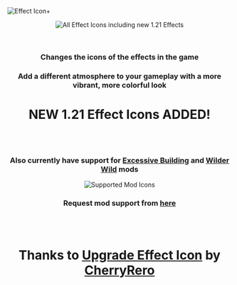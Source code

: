 ![Effect Icon+](https://cdn.modrinth.com/data/cached_images/cfd610b4539c377c35346649d4cea31ae6af8473.png)
</br> <p align="center"> ![All Effect Icons including new 1.21 Effects](https://cdn.modrinth.com/data/cached_images/74d494de768c3837b3c76997c167d4385719e53d.png) </p> </br>

<h3 align="center"> Changes the icons of the effects in the game </h3>

<h3 align="center"> Add a different atmosphere to your gameplay with a more vibrant, more colorful look </h3>

<h1 align="center"> NEW 1.21 Effect Icons ADDED! </h1> </br> </br>

<h3 align="center"> Also currently have support for <a href="https://modrinth.com/mod/excessive-building" target="_blank">Excessive Building</a> and <a href="https://modrinth.com/mod/wilder-wild" target="_blank">Wilder Wild</a> mods </h3>
<p align="center"> <img src="https://cdn.modrinth.com/data/cached_images/fa6f8492906c8a8d152fe67d29b2a99c4005eb87.png" alt="Supported Mod Icons"> </p>
<h3 align="center"> Request mod support from <a href="https://github.com/hhhhh-ckr/Effect-Icon-Plus/issues" target="_blank">here</a> </h3> </br> </br>

<h1 align="center"> Thanks to <a href="https://www.planetminecraft.com/texture-pack/upgrade-effect-icon/" target="_blank">Upgrade Effect Icon</a> by <a href="https://www.planetminecraft.com/member/cherryrero/" target="_blank">CherryRero</a> </h1>
